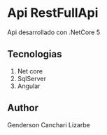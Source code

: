 # Api RestFullApi
Api desarrollado con .NetCore 5 
## Tecnologias
1. Net core
2. SqlServer
3. Angular
## Author 
Genderson Canchari Lizarbe